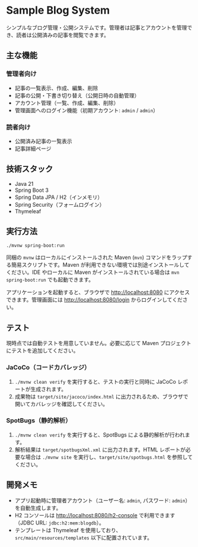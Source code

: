 # Sample Blog System

シンプルなブログ管理・公開システムです。管理者は記事とアカウントを管理でき、読者は公開済みの記事を閲覧できます。

## 主な機能

### 管理者向け
- 記事の一覧表示、作成、編集、削除
- 記事の公開・下書き切り替え（公開日時の自動管理）
- アカウント管理（一覧、作成、編集、削除）
- 管理画面へのログイン機能（初期アカウント: `admin` / `admin`）

### 読者向け
- 公開済み記事の一覧表示
- 記事詳細ページ

## 技術スタック
- Java 21
- Spring Boot 3
- Spring Data JPA / H2（インメモリ）
- Spring Security（フォームログイン）
- Thymeleaf

## 実行方法

```bash
./mvnw spring-boot:run
```

同梱の `mvnw` はローカルにインストールされた Maven (`mvn`) コマンドをラップする簡易スクリプトです。Maven が利用できない環境では別途インストールしてください。IDE やローカルに Maven がインストールされている場合は `mvn spring-boot:run` でも起動できます。

アプリケーションを起動すると、ブラウザで <http://localhost:8080> にアクセスできます。管理画面には <http://localhost:8080/login> からログインしてください。

## テスト

現時点では自動テストを用意していません。必要に応じて Maven プロジェクトにテストを追加してください。

### JaCoCo（コードカバレッジ）

1. `./mvnw clean verify` を実行すると、テストの実行と同時に JaCoCo レポートが生成されます。
2. 成果物は `target/site/jacoco/index.html` に出力されるため、ブラウザで開いてカバレッジを確認してください。

### SpotBugs（静的解析）

1. `./mvnw clean verify` を実行すると、SpotBugs による静的解析が行われます。
2. 解析結果は `target/spotbugsXml.xml` に出力されます。HTML レポートが必要な場合は `./mvnw site` を実行し、`target/site/spotbugs.html` を参照してください。

## 開発メモ
- アプリ起動時に管理者アカウント（ユーザー名: `admin`, パスワード: `admin`）を自動生成します。
- H2 コンソールは <http://localhost:8080/h2-console> で利用できます（JDBC URL: `jdbc:h2:mem:blogdb`）。
- テンプレートは Thymeleaf を使用しており、`src/main/resources/templates` 以下に配置されています。
